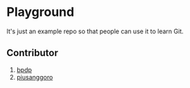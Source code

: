 # Playground

It's just an example repo so that people can use it to learn Git.

## Contributor

1. [bpdp](https://github.com/bpdp)
2. [piusanggoro](https://github.com/PiusAnggoro)
